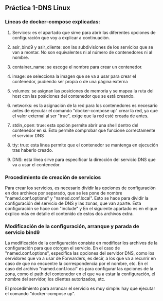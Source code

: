 ## Práctica 1-DNS Linux

### Líneas de docker-compose explicadas:

1. Services: es el apartado que sirve para abrir las diferentes opciones de configuración que voy a explicar a continuación.

2. asir_bind9 y asir_cliente: son las subdivisiones de los servicios que se van a montar. No son equivalentes ni al número de contenedores ni al nombre.

3. container_name: se escoge el nombre para crear un contenedor.

4. image: se selecciona la imagen que se va a usar para crear el contenedor, pudiendo ser propia o de una página externa

5. volumes: se asignan las posiciones de memoria y se mapea la ruta del host con las posiciones del contenedor que se está creando. 

6. networks: es la asignación de la red para los contenedores es necesario antes de ejecutar el comando "docker-compose up" crear la red, ya que el valor external al ser "true", exige que la red esté creada de antes.   

7. stdin_open: true: esta opción permite abrir una shell dentro del contenedor en sí. Esto permite comprobar que funcione correctamente el servidor DNS

8. tty: true: esta línea permite que el contenedor se mantenga en ejecución tras haberlo creado.

9. DNS: esta línea sirve para especificar la dirección del servicio DNS que va a usar el contenedor.

### Procedimiento de creación de servicios

Para crear los servicios, es necesario dividir las opciones de configuración en dos archivos por separado, que se les pone de nombre "named.conf.options" y "named.conf.local". Esto se hace para dividir la configuración del servicio de DNS y las zonas, que van aparte. Esta configuración se hace con "include" y En el siguiente apartado es en el que explico más en detalle el contenido de estos dos archivos extra.

### Modificación de la configuración, arranque y parada de servicio bind9

La modificación de la configuración consiste en modificar los archivos de la configuración para que otorgen el servicio. En el caso de "named.conf.options", especifica las opciones del servidor DNS, como los servidores que va a usar de Forwarders, es decir, a los que va a recurrir en caso de que no encuentre la correspondencia por el nombre, etc. En el caso del archivo "named.conf.local" es para configurar las opciones de la zona, como el path del contenedor en el que va a estar la configuración, el nombre del servidor, los clientes autorizados, etc.

El procedimiento para arrancar el servicio es muy simple: hay que ejecutar el comando "docker-compose up".



